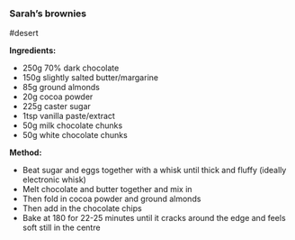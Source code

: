 ### Sarah’s brownies

#desert

**Ingredients:**
- 250g 70% dark chocolate  
- 150g slightly salted butter/margarine  
- 85g ground almonds  
- 20g cocoa powder  
- 225g caster sugar  
- 1tsp vanilla paste/extract  
- 50g milk chocolate chunks  
- 50g white chocolate chunks  

**Method:**
- Beat sugar and eggs together with a whisk until thick and fluffy (ideally electronic whisk)  
- Melt chocolate and butter together and mix in  
- Then fold in cocoa powder and ground almonds  
- Then add in the chocolate chips  
- Bake at 180 for 22-25 minutes until it cracks around the edge and feels soft still in the centre